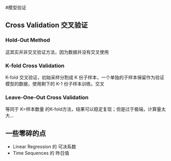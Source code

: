 #模型验证

## Cross Validation 交叉验证
### Hold-Out Method
这其实并非交叉验证方法，因为数据并没有交叉使用

### K-fold Cross Validation
K-fold 交叉验证，初始采样分割成 K 份子样本，一个单独的子样本保留作为验证模型的数据，使用剩下的 K-1 份子样本训练。交叉


### Leave-One-Out Cross Validation
等同于 K=样本数量 的K-fold方法，结果可以稳定复现；但是过于极端，计算量太大...


## 一些零碎的点
- Linear Regression 的 可决系数
- Time Sequences 的 昨日值





